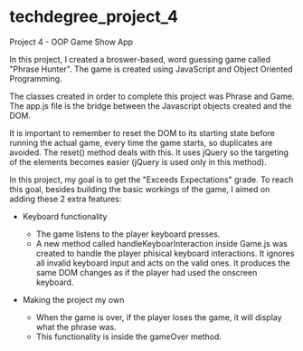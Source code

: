 # techdegree_project_4
Project 4 - OOP Game Show App 

In this project, I created a broswer-based, word guessing game called "Phrase Hunter". 
The game is created using JavaScript and Object Oriented Programming. 

The classes created in order to complete this project was Phrase and Game.
The app.js file is the bridge between the Javascript objects created and the DOM.

It is important to remember to reset the DOM to its starting state before running the actual game, every time the game starts, so 
duplicates are avoided. The reset() method deals with this. It uses jQuery so the targeting of the elements
becomes easier (jQuery is used only in this method).

 In this project, my goal is to get the "Exceeds Expectations" grade.
 To reach this goal, besides building the basic workings of the game, I aimed
 on adding these 2 extra features:

 - Keyboard functionality
    - The game listens to the player keyboard presses.
    - A new method called handleKeyboarInteraction inside Game.js was created to handle the player phisical keyboard interactions.
    It ignores all invalid keyboard input and acts on the valid ones. It produces the same DOM changes as if the player had used the
    onscreen keyboard.

- Making the project my own
    - When the game is over, if the player loses the game, it will display what the phrase was.
    - This functionality is inside the gameOver method.

